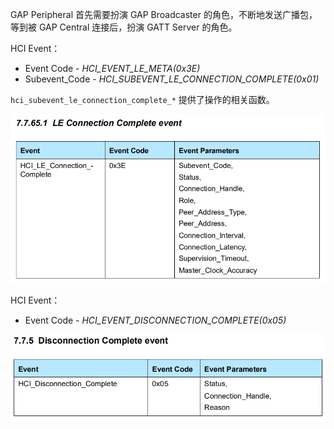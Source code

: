 

GAP Peripheral 首先需要扮演 GAP Broadcaster 的角色，不断地发送广播包，等到被 GAP Central 连接后，扮演 GATT Server 的角色。



HCI Event：

- Event Code - *HCI_EVENT_LE_META(0x3E)*
- Subevent_Code - *HCI_SUBEVENT_LE_CONNECTION_COMPLETE(0x01)*

`hci_subevent_le_connection_complete_*` 提供了操作的相关函数。

![](images/image-20210723115522598.png)

HCI Event：

- Event Code - *HCI_EVENT_DISCONNECTION_COMPLETE(0x05)*

![](images/image-20210723115852182.png)

